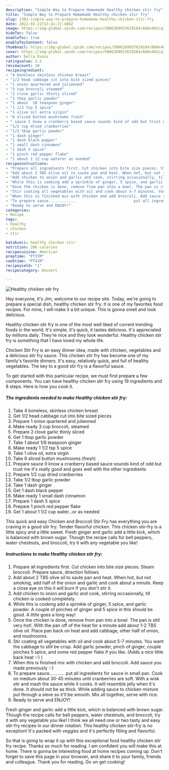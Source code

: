 ```yaml
---
description: "Simple Way to Prepare Homemade Healthy chicken stir fry"
title: "Simple Way to Prepare Homemade Healthy chicken stir fry"
slug: 1382-simple-way-to-prepare-homemade-healthy-chicken-stir-fry
date: 2022-02-21T13:41:27.480Z
image: https://img-global.cpcdn.com/recipes/5006289937629184/680x482cq70/healthy-chicken-stir-fry-recipe-main-photo.jpg
hideToc: false
enableToc: true
enableTocContent: false
thumbnail: https://img-global.cpcdn.com/recipes/5006289937629184/680x482cq70/healthy-chicken-stir-fry-recipe-main-photo.jpg
cover: https://img-global.cpcdn.com/recipes/5006289937629184/680x482cq70/healthy-chicken-stir-fry-recipe-main-photo.jpg
author: Della Evans
ratingvalue: 3.2
reviewcount: 10
recipeingredient:
- "4 boneless skinless chicken breast"
- "1/2 head cabbage cut into bite sized pieces"
- "1 onion quartered and julienned"
- "3 cup broccoli steamed"
- "2 clove garlic thinly sliced"
- "1 tbsp garlic powder"
- "1 about  18 teaspoon ginger"
- "1 1/2 tsp 5 spice"
- "1 olive oil extra virgin"
- "6 sliced button mushrooms fresh"
- " sauce I know a cranberry based sauce sounds kind of odd but trust me its really good and goes well with the other ingredients"
- "1/2 cup dried cranberries"
- "1/2 tbsp garlic powder"
- "1 dash ginger"
- "1 dash black pepper"
- "1 small dash cinnamon"
- "1 dash 5 spice"
- "1 pinch red pepper flake"
- "1 about 1 12 cup wateror as needed"
recipeinstructions:
- "Prepare all ingredients first. Cut chicken into bite size pieces. Steam broccoli. Prepare sauce, direction follows"
- "Add about 2 TBS olive oil to saute pan and heat. When hot, but not smoking, add half of the onion and garlic and cook about a minute. Keep a close eye on this it will burn if you don&#39;t stir it."
- "Add chicken to onion and garlic and cook, stirring occasionally, till chicken is cooked completely."
- "While this is cooking add a sprinkle of ginger, 5 spice, and garlic powder. A couple of pinches of ginger and 5 spice in this should be good. A little goes a long way!"
- "Once the chicken is done, remove from pan into a bowl. The pan is still very hot!. With the pan off of the heat for a minute add about 1-2 TBS olive oil. Place pan back on heat and add cabbage, other half of onion, and mushrooms."
- "Stir coating all vegetables with oil and cook about 5-7 minutes. You want the cabbage to still be crisp. Add garlic powder, pinch of ginger, couple pinches 5 spice, and some red pepper flake if you like. (Adds a nice little back heat :-) )"
- "When this is finished mix with chicken and add broccoli. Add sauce you made previously :-)"
- "To prepare sauce............                          put all ingredients for sauce in small pan. Cook on medium about 30-45 minutes until cranberries are soft. With a wisk stir and mash the sauce while it cooks. It will resemble jelly when it&#39;s done. It should not be as thick. While adding sauce to chicken mixture put through a sieve so it&#39;ll be smooth. Mix all together, serve with rice."
- "Ready to serve and ENJOY!"
categories:
- Recipe
tags:
- healthy
- chicken
- stir

katakunci: healthy chicken stir 
nutrition: 206 calories
recipecuisine: American
preptime: "PT37M"
cooktime: "PT41M"
recipeyield: "1"
recipecategory: Dessert

---
```



![Healthy chicken stir fry](https://img-global.cpcdn.com/recipes/5006289937629184/680x482cq70/healthy-chicken-stir-fry-recipe-main-photo.jpg)

Hey everyone, it's Jim, welcome to our recipe site. Today, we're going to prepare a special dish, healthy chicken stir fry. It is one of my favorites food recipes. For mine, I will make it a bit unique. This is gonna smell and look delicious.

Healthy chicken stir fry is one of the most well liked of current trending foods in the world. It's simple, it's quick, it tastes delicious. It's appreciated by millions daily. They're nice and they look wonderful. Healthy chicken stir fry is something that I have loved my whole life.

Chicken Stir Fry is an easy dinner idea, made with chicken, vegetables and a delicious stir fry sauce. This chicken stir fry has become one of my family&#39;s favorite dinners. It&#39;s easy, relatively quick, and full of healthy vegetables. The key to a good stir fry is a flavorful sauce.


To get started with this particular recipe, we must first prepare a few components. You can have healthy chicken stir fry using 19 ingredients and 8 steps. Here is how you cook it.

<!--inarticleads1-->

##### The ingredients needed to make Healthy chicken stir fry:

1. Take 4 boneless, skinless chicken breast
1. Get 1/2 head cabbage cut into bite sized pieces
1. Prepare 1 onion quartered and julienned
1. Make ready 3 cup broccoli, steamed
1. Prepare 2 clove garlic thinly sliced
1. Get 1 tbsp garlic powder
1. Take 1 about  1/8 teaspoon ginger
1. Make ready 1 1/2 tsp 5 spice
1. Take 1 olive oil, extra virgin
1. Take 6 sliced button mushrooms (fresh)
1. Prepare  sauce (I know a cranberry based sauce sounds kind of odd but trust me it&#39;s really good and goes well with the other ingredients
1. Prepare 1/2 cup dried cranberries
1. Take 1/2 tbsp garlic powder
1. Take 1 dash ginger
1. Get 1 dash black pepper
1. Make ready 1 small dash cinnamon
1. Prepare 1 dash 5 spice
1. Prepare 1 pinch red pepper flake
1. Get 1 about 1 1/2 cup water...or as needed


This quick and easy Chicken and Broccoli Stir Fry has everything you are craving in a good stir fry: Tender flavorful chicken. This chicken stir-fry is a little spicy and a little sweet. Fresh ginger and garlic add a little kick, which is balanced with brown sugar. Though the recipe calls for bell peppers, water chestnuts, and broccoli, try it with any vegetable you like! 

<!--inarticleads2-->

##### Instructions to make Healthy chicken stir fry:

1. Prepare all ingredients first. Cut chicken into bite size pieces. Steam broccoli. Prepare sauce, direction follows
1. Add about 2 TBS olive oil to saute pan and heat. When hot, but not smoking, add half of the onion and garlic and cook about a minute. Keep a close eye on this it will burn if you don&#39;t stir it.
1. Add chicken to onion and garlic and cook, stirring occasionally, till chicken is cooked completely.
1. While this is cooking add a sprinkle of ginger, 5 spice, and garlic powder. A couple of pinches of ginger and 5 spice in this should be good. A little goes a long way!
1. Once the chicken is done, remove from pan into a bowl. The pan is still very hot!. With the pan off of the heat for a minute add about 1-2 TBS olive oil. Place pan back on heat and add cabbage, other half of onion, and mushrooms.
1. Stir coating all vegetables with oil and cook about 5-7 minutes. You want the cabbage to still be crisp. Add garlic powder, pinch of ginger, couple pinches 5 spice, and some red pepper flake if you like. (Adds a nice little back heat :-) )
1. When this is finished mix with chicken and add broccoli. Add sauce you made previously :-)
1. To prepare sauce............                          put all ingredients for sauce in small pan. Cook on medium about 30-45 minutes until cranberries are soft. With a wisk stir and mash the sauce while it cooks. It will resemble jelly when it&#39;s done. It should not be as thick. While adding sauce to chicken mixture put through a sieve so it&#39;ll be smooth. Mix all together, serve with rice.
1. Ready to serve and ENJOY!

Fresh ginger and garlic add a little kick, which is balanced with brown sugar. Though the recipe calls for bell peppers, water chestnuts, and broccoli, try it with any vegetable you like! I think we all need one or two tasty and easy stir-fry recipes in our dinner rotation. This healthy chicken stir-fry is no exception! It&#39;s packed with veggies and it&#39;s perfectly filling and flavorful. 

So that is going to wrap it up with this exceptional food healthy chicken stir fry recipe. Thanks so much for reading. I am confident you will make this at home. There is gonna be interesting food at home recipes coming up. Don't forget to save this page in your browser, and share it to your family, friends and colleague. Thank you for reading. Go on get cooking!
